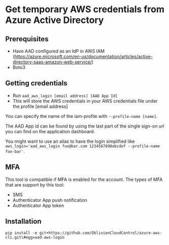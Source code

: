 # Get temporary AWS credentials from Azure Active Directory

## Prerequisites
* Have AAD configured as an IdP in AWS IAM (https://azure.microsoft.com/en-us/documentation/articles/active-directory-saas-amazon-web-service/)
* Boto3

## Getting credentials
* Run `aad_aws_login [email address] [AAD App Id]`
* This will store the AWS credentials in your AWS credentials file under the profile [email address]

You can specify the name of the iam-profile with `--profile-name [name]`.

The AAD App id can be found by using the last part of the single sign-on url you can find on the application dashboard.

You might want to use an alias to have the login simplified like `aws_login='aad_aws_login foo@bar.com 1234567890abcdef --profile-name foo-bar'`.

## MFA
This tool is compatible if MFA is enabled for the account. The types of MFA that are support by this tool:
* SMS
* Authenticator App push notification
* Authenticator App token

## Installation
`pip install -e git+https://github.com/OblivionCloudControl/azure-aws-cli.git\#egg=aad-aws-login`
